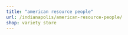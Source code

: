 ```yaml
---
title: "american resource people"
url: /indianapolis/american-resource-people/
shop: variety store
---
```

